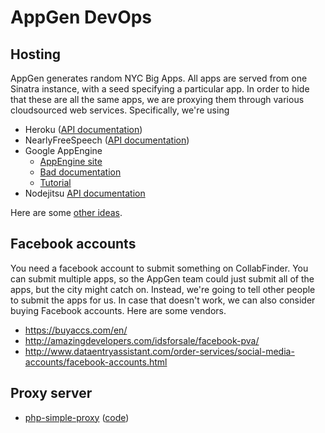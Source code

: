 AppGen DevOps
======

## Hosting
AppGen generates random NYC Big Apps. All apps are served from one Sinatra
instance, with a seed specifying a particular app. In order to hide that these
are all the same apps, we are proxying them through various cloudsourced web
services. Specifically, we're using

* Heroku ([API documentation](https://api-docs.heroku.com))
* NearlyFreeSpeech ([API documentation](https://members.nearlyfreespeech.net/wiki/API/Introduction))
* Google AppEngine
  * [AppEngine site](https://appengine.google.com)
  * [Bad documentation](https://developers.google.com/appengine/docs/adminconsole/index)
  * [Tutorial](http://www.labnol.org/internet/setup-proxy-server/12890/)
* Nodejitsu [API documentation](https://www.nodejitsu.com/documentation/api/)

Here are some [other ideas](http://www.quora.com/Is-there-anything-like-Heroku-I-can-use-for-a-PHP-site).

## Facebook accounts
You need a facebook account to submit something on CollabFinder. You can submit
multiple apps, so the AppGen team could just submit all of the apps, but the
city might catch on. Instead, we're going to tell other people to submit the
apps for us. In case that doesn't work, we can also consider buying Facebook
accounts. Here are some vendors.

* https://buyaccs.com/en/
* http://amazingdevelopers.com/idsforsale/facebook-pva/
* http://www.dataentryassistant.com/order-services/social-media-accounts/facebook-accounts.html

## Proxy server

* [php-simple-proxy](http://benalman.com/projects/php-simple-proxy/) ([code](https://raw.github.com/cowboy/php-simple-proxy/master/ba-simple-proxy.php))
